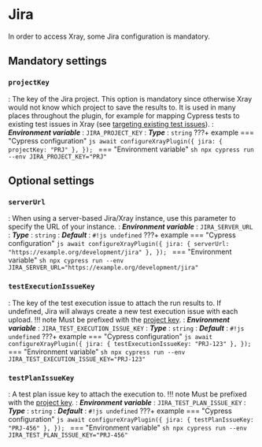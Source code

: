 # Jira

In order to access Xray, some Jira configuration is mandatory.

## Mandatory settings

### `projectKey`
: The key of the Jira project.
    This option is mandatory since otherwise Xray would not know which project to save the results to.
    It is used in many places throughout the plugin, for example for mapping Cypress tests to existing test issues in Xray (see [targeting existing test issues](../guides/targetingExistingIssues.md)).
: ***Environment variable***
    : `JIRA_PROJECT_KEY`
: ***Type***
    : `string`
???+ example
    === "Cypress configuration"
        ```js
        await configureXrayPlugin({
            jira: {
                projectKey: "PRJ"
            },
        });
        ```
    === "Environment variable"
        ```sh
        npx cypress run --env JIRA_PROJECT_KEY="PRJ"
        ```

## Optional settings

### `serverUrl`
: When using a server-based Jira/Xray instance, use this parameter to specify the URL of your instance.
: ***Environment variable***
    : `JIRA_SERVER_URL`
: ***Type***
    : `string`
: ***Default***
    : `#!js undefined`
???+ example
    === "Cypress configuration"
        ```js
        await configureXrayPlugin({
            jira: {
                serverUrl: "https://example.org/development/jira"
            },
        });
        ```
    === "Environment variable"
        ```sh
        npx cypress run --env JIRA_SERVER_URL="https://example.org/development/jira"
        ```

### `testExecutionIssueKey`
: The key of the test execution issue to attach the run results to.
    If undefined, Jira will always create a new test execution issue with each upload.
    !!! note
        Must be prefixed with the [project key](#projectkey).
: ***Environment variable***
    : `JIRA_TEST_EXECUTION_ISSUE_KEY`
: ***Type***
    : `string`
: ***Default***
    : `#!js undefined`
???+ example
    === "Cypress configuration"
        ```js
        await configureXrayPlugin({
            jira: {
                testExecutionIssueKey: "PRJ-123"
            },
        });
        ```
    === "Environment variable"
        ```sh
        npx cypress run --env JIRA_TEST_EXECUTION_ISSUE_KEY="PRJ-123"
        ```

### `testPlanIssueKey`
: A test plan issue key to attach the execution to.
    !!! note
        Must be prefixed with the [project key](#projectkey).
: ***Environment variable***
    : `JIRA_TEST_PLAN_ISSUE_KEY`
: ***Type***
    : `string`
: ***Default***
    : `#!js undefined`
???+ example
    === "Cypress configuration"
        ```js
        await configureXrayPlugin({
            jira: {
                testPlanIssueKey: "PRJ-456"
            },
        });
        ```
    === "Environment variable"
        ```sh
        npx cypress run --env JIRA_TEST_PLAN_ISSUE_KEY="PRJ-456"
        ```
